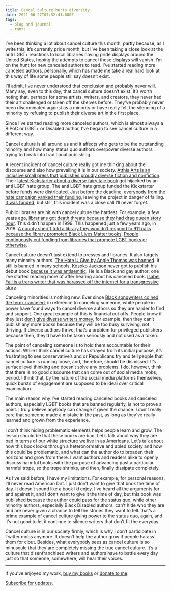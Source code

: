 ```yaml
---
title: Cancel culture hurts diversity
date: 2021-06-27T07:52:41.000Z
tags:
  - blog and journal
  - rants
---
```


I’ve been thinking a lot about cancel culture this month, partly because, as I write this, it’s currently pride month, but I’ve been taking a close look at the anti LGBT+ reactions to local libraries having pride displays around the United States, hoping the attempts to cancel these displays will vanish. I’m on the hunt for new canceled authors to read. I’ve started reading more canceled authors, personally, which has made me take a real hard look at this way of life some people still say doesn’t exist.

I’ll admit, I’ve never understood that conclusion and probably never will. Many say, even to this day, that cancel culture doesn’t exist. It’s worth noting that, perhaps for some artists, writers, and creators, they never had their art challenged or taken off the shelves before. They’ve probably never been discriminated against as a minority or have really felt the silencing of a minority by refusing to publish their diverse art in the first place.

Since I’ve started reading more canceled authors, which is almost always a BIPoC or LGBT+ or Disabled author, I’ve began to see cancel culture in a different way.

Cancel culture is all around us and it affects who gets to be the outstanding minority and how many status quo authors overpower diverse authors trying to break into traditional publishing.

A recent incident of cancel culture really got me thinking about the discourse and also how prevailing it is in our society. [Atthis Arts is an inclusive small press that publishes proudly diverse fiction and nonfiction](https://www.atthisarts.com/about-atthis-arts/). Their [latest Kickstarter about a diverse fairy tale book](https://www.kickstarter.com/projects/atthisarts/alia-terra) got hijacked by an anti LGBT hate group. The anti LGBT hate group funded the Kickstarter before funds were distributed. Just before the deadline, [everybody from the hate campaign yanked their funding](https://threadreaderapp.com/thread/1408450708240834564.html), leaving the project in danger of failing. [It was funded](https://twitter.com/atthisarts/status/1408165348822720519?s=20), but still, this incident was a close call I’ll never forget.

Public libraries are hit with cancel culture the hardest. For example, a few years ago, [librarians got death threats because they had drag queen story hour](https://www.buzzfeednews.com/article/mitchellkuga/librarians-drag-queen-story-hour-lgbt-safe-spaces). This didn’t happen in 1999. This happened just a few years ago, in 2018. [A county sheriff told a library they wouldn’t respond to 911 calls because the library promoted Black Lives Matter books](https://www.rgj.com/story/news/2020/07/28/douglas-county-sheriff-library-board-dont-call-911-black-lives-matter/5530078002/). [People continuously cut funding from libraries that promote LGBT books or otherwise](https://www.pinknews.co.uk/2020/03/11/republican-drag-queen-story-hour-time-library-funding-homophobia-eric-lucero-minnesota/).

Cancel culture doesn’t just extend to presses and libraries. It also targets many minority authors. [The Hate U Give by Angie Thomas was banned](http://www.vulture.com/2017/12/the-hate-u-give-katy-texas-school-district-ban.html). It still is banned in many schools. [Kosoko Jackson](https://kosokojackson.com/about/) never got to publish his debut book [because it was antisemitic](https://www.publishersweekly.com/pw/by-topic/childrens/childrens-book-news/article/79392-sourcebooks-cancels-kosoko-jackson-s-ya-debut.html). He is a Black and gay author; one I’ve started reading more of after hearing about his canceled book. [Isabel Fall is a trans writer that was harassed off the internet for a transgressive story](/posts/4713).

Canceling minorities is nothing new. Ever since [Black songwriters coined the term, canceled](https://www.washingtonpost.com/lifestyle/cancel-culture-background-black-culture-white-grievance/2021/04/01/2e42e4fe-8b24-11eb-aff6-4f720ca2d479_story.html), in reference to canceling someone, white people in power have found ways to cancel diverse authors so they are harder to find and support. One great example of this is financial cut offs. People know if they just [don’t give diverse writers money](https://www.vox.com/culture/2020/6/17/21285316/publishing-paid-me-diversity-black-authors-systemic-bias), for example, then they can’t publish any more books because they will be too busy surviving, not thriving. If diverse authors thrive, that’s a problem for privileged publishers because then, they’d have to be taken seriously and not used as a token.

The point of canceling someone is to hold them accountable for their actions. While I think cancel culture has strayed from its initial purpose, it’s frustrating to see conservative’s and or Republicans try and tell people that cancel culture is running loose, and, therefore, should be dismissed. It’s surface level thinking and doesn’t solve any problems. I do, however, think that there is no good discourse that can come out of social media mobs, period. I think that, by the nature of the social media platforms themselves, quick bursts of engagement are supposed to be ideal over critical examination.

The main reason why I’ve started reading canceled books and canceled authors, especially LGBT books that are banned regularly, is not to prove a point. I truly believe anybody can change if given the chance. I don’t really care that someone made a mistake in the past, as long as they’ve really learned and grown from the experience.

I don’t think hiding problematic elements helps people learn and grow. The lesson should be that these books are bad, Let’s talk about why they are bad in terms of our white structure we live in as Americans. Let’s talk about how this book looks through a heteronormative and abled society and how this could be problematic, and what can the author do to broaden their horizons and grow from there. I want authors and readers alike to openly discuss harmful books with the purpose of advancing past a particular harmful trope, so the trope shrinks, and then, finally dissipate completely.

As I’ve said before, I have my limitations. For example, for personal reasons, I’ll never read American Dirt. I just don’t want to give that book the time of day. It doesn’t sound like a book I’d enjoy. I’ve heard all the arguments for and against it, and I don’t want to give it the time of day, but this book was published because the author could pass for the status quo, while other minority authors, especially Black Disabled authors, can’t hide who they are and are never given a chance to tell the stories they want to tell. that’s a prime example of cancel culture giving power to the status quo, again, and it’s not good to let it continue to silence writers that don’t fit the everyday.

Cancel culture is in our society firmly, which is why I don’t participate in Twitter mobs anymore. It doesn’t help the author grow if people harass them for clout. Besides, what everybody sees as cancel culture is so minuscule that they are completely missing the true cancel culture. It’s a culture that disenfranchised writers and authors have to battle every day just so that someone, somewhere, will hear their voices.

---

If you've enjoyed my work, [buy my books](/books) or [donate to me](/support).

[Subscribe for updates](/follow).
